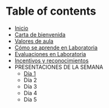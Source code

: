 # Table of contents

* [Inicio](README.md)
* [Carta de bienvenida](carta-de-bienvenida.md)
* [Valores de aula](valores-de-aula.md)
* [Cómo se aprende en Laboratoria](como-se-aprende-en-laboratoria.md)
* [Evaluaciones en Laboratoria](evaluaciones-en-laboratoria.md)
* [Incentivos y reconocimientos](incentivos-y-reconocimientos.md)
* PRESENTACIONES DE LA SEMANA
  * [Día 1](presentaciones-de-la-semana/dia-1.md)
  * Día 2
  * Día 3
  * Día 4
  * Día 5

